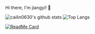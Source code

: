 Hi there, I'm jiangyi! 👋

![cailin0630's github stats](https://github-readme-stats.vercel.app/api?username=cailin0630&show_icons=true&theme=radical)
![Top Langs](https://github-readme-stats.vercel.app/api/top-langs/?username=cailin0630&layout=compact&show_icons=true&theme=radical)

[![ReadMe Card](https://github-readme-stats.vercel.app/api/pin/?username=cailin0630&repo=AspNetCore.AopCache&theme=radical)](https://github.com/cailin0630/AspNetCore.AopCache)


